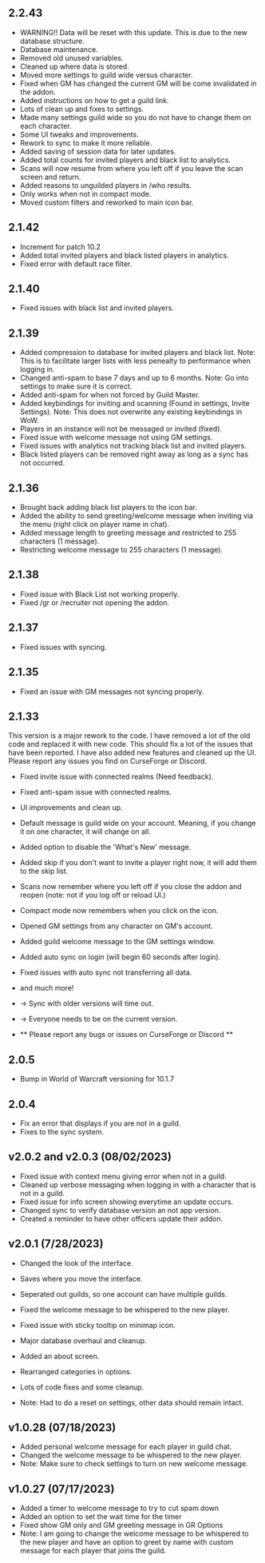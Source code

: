 ## 2.2.43
* WARNING!! Data will be reset with this update.  This is due to the new database structure.
* Database maintenance.
* Removed old unused variables.
* Cleaned up where data is stored.
* Moved more settings to guild wide versus character.
* Fixed when GM has changed the current GM will be come invalidated in the addon.
* Added instructions on how to get a guild link.
* Lots of clean up and fixes to settings.
* Made many settings guild wide so you do not have to change them on each character.
* Some UI tweaks and improvements.
* Rework to sync to make it more reliable.
* Added saving of session data for later updates.
* Added total counts for invited players and black list to analytics.
* Scans will now resume from where you left off if you leave the scan screen and return.
* Added reasons to unguilded players in /who results.
* Only works when not in compact mode.
* Moved custom filters and reworked to main icon bar.

## 2.1.42
* Increment for patch 10.2
* Added total invited players and black listed players in analytics.
* Fixed error with default race filter.

## 2.1.40
* Fixed issues with black list and invited players.

## 2.1.39
* Added compression to database for invited players and black list.
Note: This is to facilitate larger lists with less penealty to performance when logging in.
* Changed anti-spam to base 7 days and up to 6 months.
Note: Go into settings to make sure it is correct.
* Added anti-spam for when not forced by Guild Master.
* Added keybindings for inviting and scanning (Found in settings, Invite Settings).
Note: This does not overwrite any existing keybindings in WoW.
* Players in an instance will not be messaged or invited (fixed).
* Fixed issue with welcome message not using GM settings.
* Fixed issues with analytics not tracking black list and invited players.
* Black listed players can be removed right away as long as a sync has not occurred.

## 2.1.36
* Brought back adding black list players to the icon bar.
* Added the ability to send greeting/welcome message when inviting via the menu (right click on player name in chat).
* Added message length to greeting message and restricted to 255 characters (1 message).
* Restricting welcome message to 255 characters (1 message).

## 2.1.38
* Fixed issue with Black List not working properly.
* Fixed /gr or /recruiter not opening the addon.

## 2.1.37
* Fixed issues with syncing.

## 2.1.35
* Fixed an issue with GM messages not syncing properly.

## 2.1.33
This version is a major rework to the code.  I have removed a lot of the old code and replaced it with new code.  This should fix a lot of the issues that have been reported.  I have also added new features and cleaned up the UI.  Please report any issues you find on CurseForge or Discord.

* Fixed invite issue with connected realms (Need feedback).
* Fixed anti-spam issue with connected realms.
* UI improvements and clean up.
* Default message is guild wide on your account.  Meaning, if you change it on one character, it will change on all.
* Added option to disable the 'What's New' message.
* Added skip if you don't want to invite a player right now, it will add them to the skip list.
* Scans now remember where you left off if you close the addon and reopen (note: not if you log off or reload UI.)
* Compact mode now remembers when you click on the icon.
* Opened GM settings from any character on GM's account.
* Added guild welcome message to the GM settings window.
* Added auto sync on login (will begin 60 seconds after login).
* Fixed issues with auto sync not transferring all data.
* and much more!

* -> Sync with older versions will time out.
* -> Everyone needs to be on the current version.

* ** Please report any bugs or issues on CurseForge or Discord **

## 2.0.5
* Bump in World of Warcraft versioning for 10.1.7

## 2.0.4
* Fix an error that displays if you are not in a guild.
* Fixes to the sync system.

## v2.0.2 and v2.0.3 (08/02/2023)
* Fixed issue with context menu giving error when not in a guild.
* Cleaned up verbose messaging when logging in with a
    character that is not in a guild.
* Fixed issue for info screen showing everytime an update occurs.
* Changed sync to verify database version an not app version.
* Created a reminder to have other officers update their addon.

## v2.0.1 (7/28/2023)
* Changed the look of the interface.
* Saves where you move the interface.
* Seperated out guilds, so one account can have multiple guilds.
* Fixed the welcome message to be whispered to the new player.
* Fixed issue with sticky tooltip on minimap icon.
* Major database overhaul and cleanup.
* Added an about screen.
* Rearranged categories in options.
* Lots of code fixes and some cleanup.

* Note: Had to do a reset on settings, other data should remain intact.

## v1.0.28 (07/18/2023)
* Added personal welcome message for each player in guild chat.
* Changed the welcome message to be whispered to the new player.
* Note: Make sure to check settings to turn on new welcome message.

## v1.0.27 (07/17/2023)
* Added a timer to welcome message to try to cut spam down
* Added an option to set the wait time for the timer
* Fixed show GM only and GM greeting message in GR Options
* Note: I am going to change the welcome message to be whispered to
    the new player and have an option to greet by name with custom message
    for each player that joins the guild.
